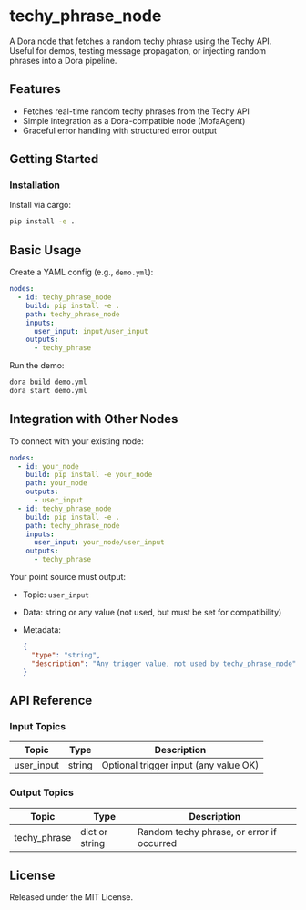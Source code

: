 # techy_phrase_node

A Dora node that fetches a random techy phrase using the Techy API. Useful for demos, testing message propagation, or injecting random phrases into a Dora pipeline.

## Features
- Fetches real-time random techy phrases from the Techy API
- Simple integration as a Dora-compatible node (MofaAgent)
- Graceful error handling with structured error output

## Getting Started

### Installation
Install via cargo:
```bash
pip install -e .
```

## Basic Usage

Create a YAML config (e.g., `demo.yml`):

```yaml
nodes:
  - id: techy_phrase_node
    build: pip install -e .
    path: techy_phrase_node
    inputs:
      user_input: input/user_input
    outputs:
      - techy_phrase
```

Run the demo:

```bash
dora build demo.yml
dora start demo.yml
```

## Integration with Other Nodes

To connect with your existing node:

```yaml
nodes:
  - id: your_node
    build: pip install -e your_node
    path: your_node
    outputs:
      - user_input
  - id: techy_phrase_node
    build: pip install -e .
    path: techy_phrase_node
    inputs:
      user_input: your_node/user_input
    outputs:
      - techy_phrase
```

Your point source must output:

* Topic: `user_input`
* Data: string or any value (not used, but must be set for compatibility)
* Metadata:

  ```json
  {
    "type": "string",
    "description": "Any trigger value, not used by techy_phrase_node"
  }
  ```

## API Reference

### Input Topics

| Topic       | Type   | Description                           |
| ----------- | ------ | ------------------------------------- |
| user_input  | string | Optional trigger input (any value OK) |

### Output Topics

| Topic        | Type           | Description                                |
| ------------ | --------------| -------------------------------------------|
| techy_phrase | dict or string | Random techy phrase, or error if occurred  |

## License

Released under the MIT License.
